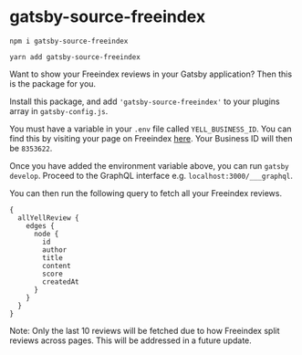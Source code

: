 # gatsby-source-freeindex

```
npm i gatsby-source-freeindex
```

```
yarn add gatsby-source-freeindex
```

Want to show your Freeindex reviews in your Gatsby application? Then this is the package for you.

Install this package, and add `'gatsby-source-freeindex'` to your plugins array in `gatsby-config.js`. 

You must have a variable in your `.env` file called `YELL_BUSINESS_ID`. You can find this by visiting your page on Freeindex [here](https://www.freeindex.co.uk/profile(rapid-formations-limited)_552249.htm). Your Business ID will then be `8353622`.

Once you have added the environment variable above, you can run `gatsby develop`. Proceed to the GraphQL interface e.g. `localhost:3000/___graphql`.

You can then run the following query to fetch all your Freeindex reviews.

```
{
  allYellReview {
    edges {
      node {
        id
        author
        title
        content
        score
        createdAt
      }
    }
  }
}
```

Note: Only the last 10 reviews will be fetched due to how Freeindex split reviews across pages. This will be addressed in a future update.
